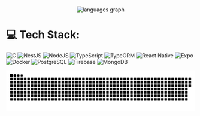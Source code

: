 

###

<div align="center">
  
  <img src="https://github-readme-stats.vercel.app/api/top-langs?username=leonDode&locale=en&hide_title=false&layout=compact&card_width=320&langs_count=5&theme=dracula&hide_border=false" height="150" alt="languages graph"  />
</div>

###



# 💻 Tech Stack:
![C](https://img.shields.io/badge/C-00599C.svg?style=for-the-badge&logo=c&logoColor=white)
![NestJS](https://img.shields.io/badge/nestjs-%23E0234E.svg?style=for-the-badge&logo=nestjs&logoColor=white) 
![NodeJS](https://img.shields.io/badge/node.js-6DA55F?style=for-the-badge&logo=node.js&logoColor=white) 
![TypeScript](https://img.shields.io/badge/typescript-%23007ACC.svg?style=for-the-badge&logo=typescript&logoColor=white) 
![TypeORM](https://img.shields.io/badge/typeorm-%23FF5733.svg?style=for-the-badge&logo=typeorm&logoColor=white) 
![React Native](https://img.shields.io/badge/react%20native-%2320232a.svg?style=for-the-badge&logo=react&logoColor=%2361DAFB) 
![Expo](https://img.shields.io/badge/expo-000020?style=for-the-badge&logo=expo&logoColor=white) 
![Docker](https://img.shields.io/badge/docker-%230db7ed.svg?style=for-the-badge&logo=docker&logoColor=white)
![PostgreSQL](https://img.shields.io/badge/postgres-%23316192.svg?style=for-the-badge&logo=postgresql&logoColor=white)
![Firebase](https://img.shields.io/badge/Firebase-039BE5?style=for-the-badge&logo=firebase&logoColor=white)
![MongoDB](https://img.shields.io/badge/MongoDB-%234ea94b.svg?style=for-the-badge&logo=mongodb&logoColor=white)




<picture>
  <source media="(prefers-color-scheme: dark)" srcset="https://raw.githubusercontent.com/leonDode/leonDode/output/github-snake-dark.svg" />
  <source media="(prefers-color-scheme: light)" srcset="https://raw.githubusercontent.com/leonDode/leonDode/output/github-snake.svg" />
  <img alt="github-snake" src="https://raw.githubusercontent.com/leonDode/leonDode/output/github-snake.svg" />
</picture>



